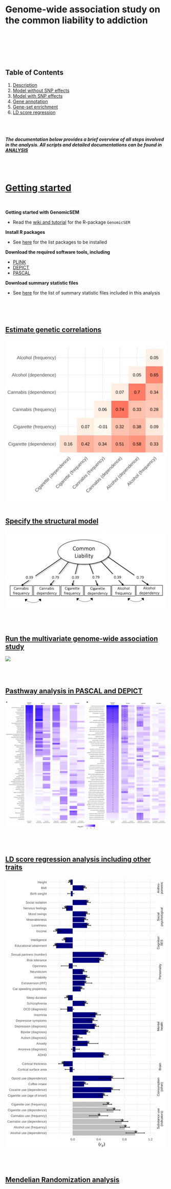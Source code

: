 Genome-wide association study on the common liability to addiction
================

</br></br></br></br></br>

## Table of Contents

1.  [Description](#description)
2.  [Model without SNP effects](#model)
3.  [Model with SNP effects](#modelSNP)
4.  [Gene annotation](#functional)
5.  [Gene-set enrichment](#enrichment)
6.  [LD score regression](#ldsc)

</br></br>

#### *The documentation below provides a brief overview of all steps involved in the analysis. All scripts and detailed documentations can be found in [ANALYSIS](https://github.com/TabeaSchoeler/TS2021_CommonLiabAddiction/tree/master/analysis)*

</br></br>

# [Getting started](#description)

</br>

**Getting started with GenomicSEM**

-   Read the [wiki and
    tutorial](https://github.com/GenomicSEM/GenomicSEM/wiki) for the
    R-package `GenomicSEM`

**Install R packages**

-   See
    [here](https://github.com/TabeaSchoeler/TS2021_CommonLiabAddiction/tree/master/analysis)
    for the list packages to be installed

**Download the required software tools, including**

-   [PLINK](https://www.cog-genomics.org/plink/)
-   [DEPICT](https://data.broadinstitute.org/mpg/depict/)
-   [PASCAL](https://www2.unil.ch/cbg/index.php?title=Pascal)

**Download summary statistic files**

-   See
    [here](https://github.com/TabeaSchoeler/TS2021_CommonLiabAddiction/tree/master/analysis)
    for the list of summary statistic files included in this analysis

</br></br></br>

## [Estimate genetic correlations](https://github.com/TabeaSchoeler/TS2021_CommonLiabAddiction/tree/master/analysis)

![](results/figures/CorrGWA.svg) </br></br>

## [Specify the structural model](https://github.com/TabeaSchoeler/TS2021_CommonLiabAddiction/tree/master/analysis)

![](results/figures/strucModel.png)

</br></br>

## [Run the multivariate genome-wide association study](https://github.com/TabeaSchoeler/TS2021_CommonLiabAddiction/tree/master/analysis#run-the-multivariate-genome-wide-association-study)

![](results/figures/ManHplot_commonLiability.jpeg)

</br></br>

## [Pasthway analysis in PASCAL and DEPICT](https://github.com/TabeaSchoeler/TS2021_CommonLiabAddiction/tree/master/analysis)

![](results/figures/pascalPlot_comb.svg)

</br></br>

## [LD score regression analysis including other traits](https://github.com/TabeaSchoeler/TS2021_CommonLiabAddiction/tree/master/analysis#ld-score-regression-analysis-including-other-traits)

![](results/figures/PlotLDScore.svg)

</br></br>

## [Mendelian Randomization analysis](https://github.com/TabeaSchoeler/TS2021_CommonLiabAddiction/tree/master/analysis#mendelian-randomization-analysis)

</br></br>
